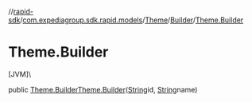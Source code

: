 //[rapid-sdk](../../../../index.md)/[com.expediagroup.sdk.rapid.models](../../index.md)/[Theme](../index.md)/[Builder](index.md)/[Theme.Builder](-theme.-builder.md)

# Theme.Builder

[JVM]\

public [Theme.Builder](index.md)[Theme.Builder](-theme.-builder.md)([String](https://docs.oracle.com/javase/8/docs/api/java/lang/String.html)id, [String](https://docs.oracle.com/javase/8/docs/api/java/lang/String.html)name)
